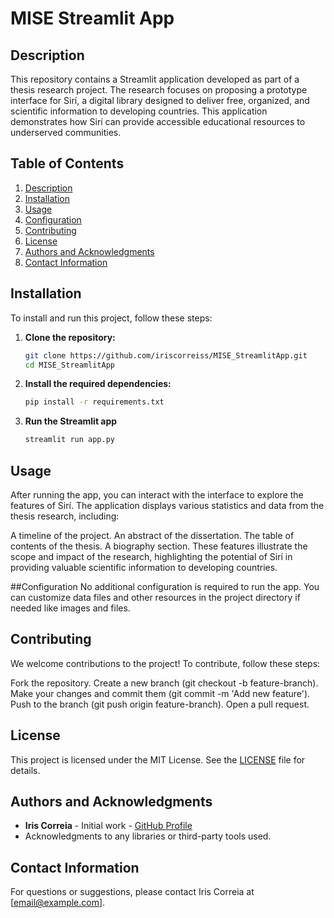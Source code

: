 # MISE Streamlit App
## Description
This repository contains a Streamlit application developed as part of a thesis research project. The research focuses on proposing a prototype interface for Sirí, a digital library designed to deliver free, organized, and scientific information to developing countries. This application demonstrates how Sirí can provide accessible educational resources to underserved communities.

## Table of Contents
1. [Description](#description)
2. [Installation](#installation)
3. [Usage](#usage)
4. [Configuration](#configuration)
5. [Contributing](#contributing)
6. [License](#license)
7. [Authors and Acknowledgments](#authors-and-acknowledgments)
8. [Contact Information](#contact-information)

## Installation
To install and run this project, follow these steps:

1. **Clone the repository:**
    ```bash
    git clone https://github.com/iriscorreiss/MISE_StreamlitApp.git
    cd MISE_StreamlitApp
    ```

2. **Install the required dependencies:**
    ```bash
    pip install -r requirements.txt
    ```

3. **Run the Streamlit app**
    ```bash
    streamlit run app.py
    ```

## Usage
After running the app, you can interact with the interface to explore the features of Sirí. The application displays various statistics and data from the thesis research, including:

A timeline of the project.
An abstract of the dissertation.
The table of contents of the thesis.
A biography section.
These features illustrate the scope and impact of the research, highlighting the potential of Sirí in providing valuable scientific information to developing countries.

##Configuration
No additional configuration is required to run the app. You can customize data files and other resources in the project directory if needed like images and  files.

## Contributing
We welcome contributions to the project! To contribute, follow these steps:

Fork the repository.
Create a new branch (git checkout -b feature-branch).
Make your changes and commit them (git commit -m 'Add new feature').
Push to the branch (git push origin feature-branch).
Open a pull request.

## License
This project is licensed under the MIT License. See the [LICENSE](LICENSE) file for details.

## Authors and Acknowledgments
- **Iris Correia** - Initial work - [GitHub Profile](https://github.com/iriscorreiss)
- Acknowledgments to any libraries or third-party tools used.

## Contact Information
For questions or suggestions, please contact Iris Correia at [email@example.com].
